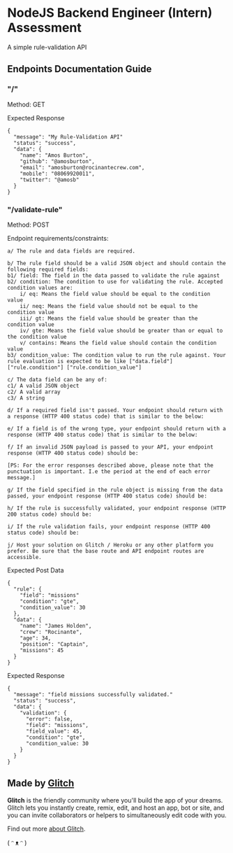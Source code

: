 # NodeJS Backend Engineer (Intern) Assessment

A simple rule-validation API

## Endpoints Documentation Guide

### "/"

Method: GET

Expected Response

```
{
  "message": "My Rule-Validation API"
  "status": "success",
  "data": {
    "name": "Amos Burton",
    "github": "@amosburton",
    "email": "amosburton@rocinantecrew.com",
    "mobile": "08069920011",
    "twitter": "@amosb"
  }
}
```

### "/validate-rule"

Method: POST

Endpoint requirements/constraints:

```
a/ The rule and data fields are required.

b/ The rule field should be a valid JSON object and should contain the following required fields:
b1/ field: The field in the data passed to validate the rule against
b2/ condition: The condition to use for validating the rule. Accepted condition values are:
    i/ eq: Means the field value should be equal to the condition value
    ii/ neq: Means the field value should not be equal to the condition value
    iii/ gt: Means the field value should be greater than the condition value
    iv/ gte: Means the field value should be greater than or equal to the condition value
    v/ contains: Means the field value should contain the condition value
b3/ condition_value: The condition value to run the rule against. Your rule evaluation is expected to be like ["data.field"] ["rule.condition"] ["rule.condition_value"]

c/ The data field can be any of:
c1/ A valid JSON object
c2/ A valid array
c3/ A string

d/ If a required field isn't passed. Your endpoint should return with a response (HTTP 400 status code) that is similar to the below:

e/ If a field is of the wrong type, your endpoint should return with a response (HTTP 400 status code) that is similar to the below:

f/ If an invalid JSON payload is passed to your API, your endpoint response (HTTP 400 status code) should be:

[PS: For the error responses described above, please note that the punctuation is important. I.e the period at the end of each error message.]

g/ If the field specified in the rule object is missing from the data passed, your endpoint response (HTTP 400 status code) should be:

h/ If the rule is successfully validated, your endpoint response (HTTP 200 status code) should be:

i/ If the rule validation fails, your endpoint response (HTTP 400 status code) should be:

j/ Host your solution on Glitch / Heroku or any other platform you prefer. Be sure that the base route and API endpoint routes are accessible.
```

Expected Post Data

```
{
  "rule": {
    "field": "missions"
    "condition": "gte",
    "condition_value": 30
  },
  "data": {
    "name": "James Holden",
    "crew": "Rocinante",
    "age": 34,
    "position": "Captain",
    "missions": 45
  }
}
```

Expected Response

```
{
  "message": "field missions successfully validated."
  "status": "success",
  "data": {
    "validation": {
      "error": false,
      "field": "missions",
      "field_value": 45,
      "condition": "gte",
      "condition_value: 30
    }
  }
}
```

## Made by [Glitch](https://glitch.com/)

**Glitch** is the friendly community where you'll build the app of your dreams. Glitch lets you instantly create, remix, edit, and host an app, bot or site, and you can invite collaborators or helpers to simultaneously edit code with you.

Find out more [about Glitch](https://glitch.com/about).

( ᵔ ᴥ ᵔ )
